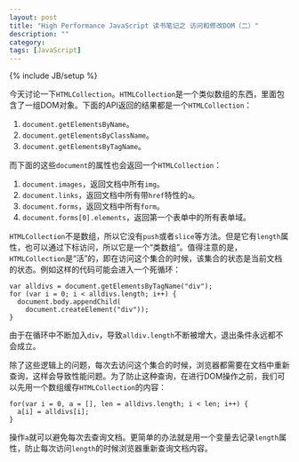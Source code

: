 ```yaml
---
layout: post
title: "High Performance JavaScript 读书笔记之 访问和修改DOM（二）"
description: ""
category: 
tags: [JavaScript]
---
```

{% include JB/setup %}

今天讨论一下`HTMLCollection`。`HTMLCollection`是一个类似数组的东西，里面包含了一组DOM对象。下面的API返回的结果都是一个`HTMLCollection`：

1. `document.getElementsByName`。
2. `document.getElementsByClassName`。
3. `document.getElementsByTagName`。

而下面的这些`document`的属性也会返回一个`HTMLCollection`：

1. `document.images`，返回文档中所有`img`。
2. `document.links`，返回文档中所有带`href`特性的`a`。
3. `document.forms`，返回文档中所有`form`。
4. `document.forms[0].elements`，返回第一个表单中的所有表单域。

`HTMLCollection`不是数组，所以它没有`push`或者`slice`等方法。但是它有`length`属性，也可以通过下标访问，所以它是一个“类数组”。值得注意的是，`HTMLCollection`是“活”的，即在访问这个集合的时候，该集合的状态是当前文档的状态。例如这样的代码可能会进入一个死循环：

    var alldivs = document.getElementsByTagName("div");
    for (var i = 0; i < alldivs.length; i++) {
      document.body.appendChild(
        document.createElement("div"));
    }

由于在循环中不断加入`div`，导致`alldiv.length`不断被增大，退出条件永远都不会成立。

除了这些逻辑上的问题，每次去访问这个集合的时候，浏览器都需要在文档中重新查询，这样会导致性能问题。为了防止这种查询，在进行DOM操作之前，我们可以先用一个数组缓存`HTMLCollection`的内容：

    for(var i = 0, a = [], len = alldivs.length; i < len; i++) {
      a[i] = alldivs[i];
    }

操作`a`就可以避免每次去查询文档。更简单的办法就是用一个变量去记录`length`属性，防止每次访问`length`的时候浏览器重新查询文档内容。
